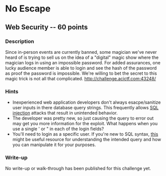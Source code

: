 # No Escape

## Web Security -- 60 points

### Description

Since in-person events are currently banned, some magician we've never heard of is trying to sell us on the idea of a "digital" magic show where the magician logs in using an impossible password. For added assurances, one lucky audience member is able to login and see the hash of the password as proof the password is impossible. We're willing to bet the secret to this magic trick is not all that complicated. http://challenge.acictf.com:43248/

### Hints

* Inexperienced web application developers don't always esacpe/sanitize user inputs in there database query strings. This frequently allows [SQL injection](https://en.wikipedia.org/wiki/SQL_injection) attacks that result in unintended behavior.
* The developer was pretty new, so just causing the query to error out may get you more information for the exploit. What happens when you use a single ' or " in each of the login fields?
* You'll need to login as a specific user. If you're new to SQL syntax, [this](https://www.w3schools.com/sql/sql_where.asp) might be useful resource for understanding the intended query and how you can manipulate it for your purposes.


### Write-up

No write-up or walk-through has been published for this challenge yet.
